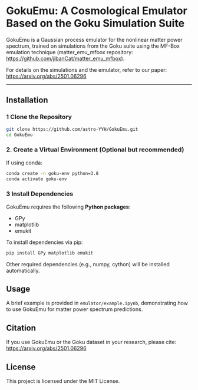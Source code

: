 # GokuEmu: A Cosmological Emulator Based on the Goku Simulation Suite

GokuEmu is a Gaussian process emulator for the nonlinear matter power spectrum, trained on simulations from the Goku suite using the MF-Box emulation technique (matter_emu_mfbox repository: https://github.com/jibanCat/matter_emu_mfbox).

For details on the simulations and the emulator, refer to our paper:  
https://arxiv.org/abs/2501.06296

---

## Installation

### 1 Clone the Repository 
```bash
git clone https://github.com/astro-YYH/GokuEmu.git
cd GokuEmu
```

### 2. Create a Virtual Environment (Optional but recommended)
If using conda:
```bash
conda create -n goku-env python=3.8
conda activate goku-env
```

### 3 Install Dependencies 
GokuEmu requires the following **Python packages**:
- GPy
- matplotlib
- emukit

To install dependencies via pip:
```bash
pip install GPy matplotlib emukit
```
Other required dependencies (e.g., numpy, cython) will be installed automatically.

## Usage

A brief example is provided in `emulator/example.ipynb`, demonstrating how to use GokuEmu for matter power spectrum predictions.

## Citation
If you use GokuEmu or the Goku dataset in your research, please cite:  
https://arxiv.org/abs/2501.06296

## **License**
This project is licensed under the MIT License.